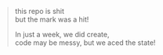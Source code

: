 > this repo is shit  
> but the mark was a hit!
>
> In just a week, we did create,  
> code may be messy, but we aced the state!  
